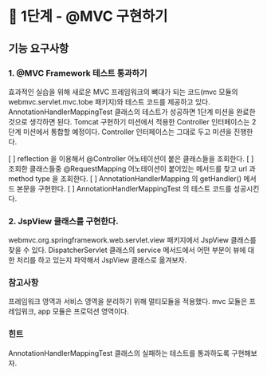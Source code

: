 # 🚀 1단계 - @MVC 구현하기

## 기능 요구사항

### 1. @MVC Framework 테스트 통과하기
효과적인 실습을 위해 새로운 MVC 프레임워크의 뼈대가 되는 코드(mvc 모듈의 webmvc.servlet.mvc.tobe 패키지)와 테스트 코드를 제공하고 있다. AnnotationHandlerMappingTest 클래스의 테스트가 성공하면 1단계 미션을 완료한 것으로 생각하면 된다.
Tomcat 구현하기 미션에서 적용한 Controller 인터페이스는 2단계 미션에서 통합할 예정이다. Controller 인터페이스는 그대로 두고 미션을 진행한다.

[ ] reflection 을 이용해서 @Controller 어노테이션이 붙은 클래스들을 조회한다.
[ ] 조회한 클래스들중 @RequestMapping 어노테이션이 붙어있는 메서드를 찾고 url 과 method type 을 조회한다.
[ ] AnnotationHandlerMapping 의 getHandler() 메서드 본문을 구현한다.
[ ] AnnotationHandlerMappingTest 의 테스트 코드를 성공시킨다.

### 2. JspView 클래스를 구현한다.
webmvc.org.springframework.web.servlet.view 패키지에서 JspView 클래스를 찾을 수 있다.
DispatcherServlet 클래스의 service 메서드에서 어떤 부분이 뷰에 대한 처리를 하고 있는지 파악해서 JspView 클래스로 옮겨보자.

### 참고사항
프레임워크 영역과 서비스 영역을 분리하기 위해 멀티모듈을 적용했다.
mvc 모듈은 프레임워크, app 모듈은 프로덕션 영역이다.

### 힌트
AnnotationHandlerMappingTest 클래스의 실패하는 테스트를 통과하도록 구현해보자.